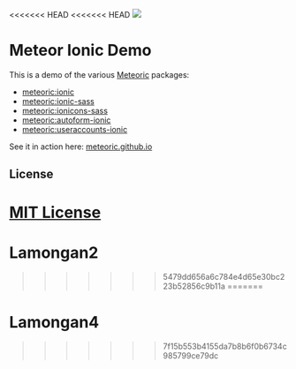 <<<<<<< HEAD
<<<<<<< HEAD
![](http://f.cl.ly/items/391y4708420P0H001k1G/meteoric.png)

# Meteor Ionic Demo

This is a demo of the various [Meteoric](https://github.com/meteoric) packages:

- [meteoric:ionic](https://github.com/meteoric/meteor-ionic)
- [meteoric:ionic-sass](https://github.com/meteoric/ionic-sass)
- [meteoric:ionicons-sass](https://github.com/meteoric/ionicons-sass)
- [meteoric:autoform-ionic](https://github.com/meteoric/autoform-ionic)
- [meteoric:useraccounts-ionic](https://github.com/meteoric/useraccounts-ionic)

See it in action here: [meteoric.github.io](http://meteoric.github.io)

## License
[MIT License](https://github.com/meteoric/demo/blob/master/LICENSE)
=======
# Lamongan2
>>>>>>> 5479dd656a6c784e4d65e30bc223b52856c9b11a
=======
# Lamongan4
>>>>>>> 7f15b553b4155da7b8b6f0b6734c985799ce79dc
